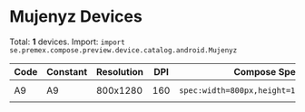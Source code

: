 # Mujenyz Devices

Total: **1** devices. Import: `import se.premex.compose.preview.device.catalog.android.Mujenyz`

| Code | Constant | Resolution | DPI | Compose Spec | Preview Usage |
|------|----------|------------|-----|-------------|---------------|
| A9 | A9 | 800x1280 | 160 | `spec:width=800px,height=1280px,dpi=160` | `@Preview(device = Mujenyz.A9)` |

<!-- Generated automatically. Do not edit manually. -->
